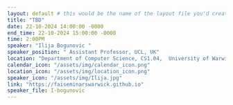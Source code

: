 ```yaml
---
layout: default # this would be the name of the layout file you'd create for events
title: "TBD"
date: 22-10-2024 14:00:00 -0000
end_time: 22-10-2024 15:00:00 -0000
time: 2:00PM
speaker: "Ilija Bogunovic "
speaker_position: " Assistant Professor, UCL, UK"
location: "Department of Computer Science, CS1.04,  University of Warwick, Coventry, UK"
calendar_icon: "/assets/img/calendar_icon.png"
location_icon: "/assets/img/location_icon.png"
speaker_icon: "/assets/img/Ilija.jpg"
link: "https://faiseminarswarwick.github.io"
speaker_file: I-bogunovic
---
```

